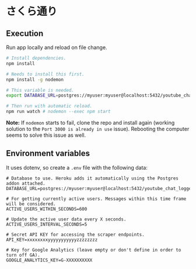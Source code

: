 # さくら通り

## Execution

Run app locally and reload on file change.

```bash
# Install dependencies.
npm install

# Needs to install this first.
npm install -g nodemon

# This variable is needed.
export DATABASE_URL=postgres://myuser:myuser@localhost:5432/youtube_chat_logger

# Then run with automatic reload.
npm run watch # nodemon --exec npm start
```

**Note:** If `nodemon` starts to fail, clone the repo and install again (working solution to the `Port 3000 is already in use` issue). Rebooting the computer seems to solve this issue as well.

## Environment variables

It uses dotenv, so create a `.env` file with the following data:

```
# Database to use. Heroku adds it automatically using the Postgres addon attached.
DATABASE_URL=postgres://myuser:myuser@localhost:5432/youtube_chat_logger

# For getting currently active users. Messages within this time frame will be considered.
ACTIVE_USERS_WITHIN_SECONDS=600

# Update the active user data every X seconds.
ACTIVE_USERS_INTERVAL_SECONDS=5

# Secret API KEY for accessing the scraper endpoints.
API_KEY=xxxxxxxxyyyyyyyyyyyzzzzzzzz

# Key for Google Analytics (leave empty or don't define in order to turn off GA).
GOOGLE_ANALYTICS_KEY=G-XXXXXXXXXX
```
